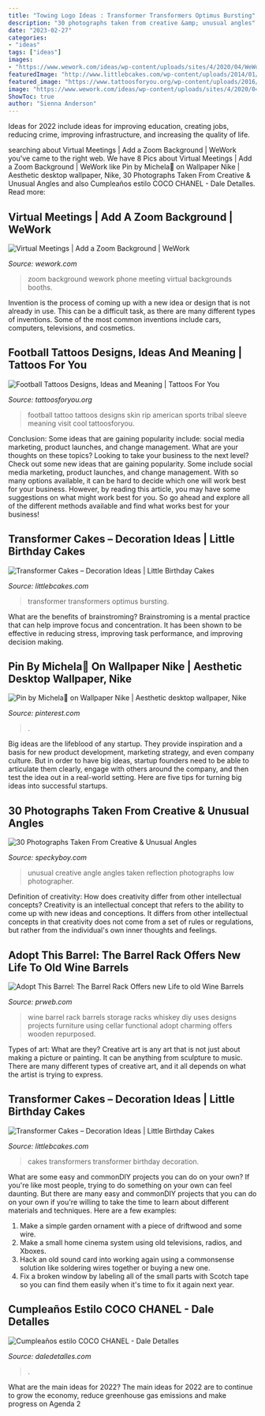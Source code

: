 ```yaml
---
title: "Towing Logo Ideas : Transformer Transformers Optimus Bursting"
description: "30 photographs taken from creative &amp; unusual angles"
date: "2023-02-27"
categories:
- "ideas"
tags: ["ideas"]
images:
- "https://www.wework.com/ideas/wp-content/uploads/sites/4/2020/04/WeWork_BrickPhone-Booth-1250x810.jpg"
featuredImage: "http://www.littlebcakes.com/wp-content/uploads/2014/01/Transformers-Cakes.jpg"
featured_image: "https://www.tattoosforyou.org/wp-content/uploads/2016/03/Football-Tattoos.jpg"
image: "https://www.wework.com/ideas/wp-content/uploads/sites/4/2020/04/WeWork_BrickPhone-Booth-1250x810.jpg"
ShowToc: true
author: "Sienna Anderson"
---
```



Ideas for 2022 include ideas for improving education, creating jobs, reducing crime, improving infrastructure, and increasing the quality of life.

	

		
searching about Virtual Meetings | Add a Zoom Background | WeWork you've came to the right web. We have 8 Pics about Virtual Meetings | Add a Zoom Background | WeWork like Pin by Michela🌙 on Wallpaper Nike | Aesthetic desktop wallpaper, Nike, 30 Photographs Taken From Creative &amp; Unusual Angles and also Cumpleaños estilo COCO CHANEL - Dale Detalles. Read more:
		
    
## Virtual Meetings | Add A Zoom Background | WeWork

<img loading=lazy src="https://www.wework.com/ideas/wp-content/uploads/sites/4/2020/04/WeWork_BrickPhone-Booth-1250x810.jpg" onerror="this.onerror=null;this.src='https://tse2.mm.bing.net/th?id=OIP.cwuvkS6k8fpSM8YYxIl74wHaEz&amp;pid=15.1';" alt="Virtual Meetings | Add a Zoom Background | WeWork">

_Source: wework.com_

>zoom background wework phone meeting virtual backgrounds booths. 

	

Invention is the process of coming up with a new idea or design that is not already in use. This can be a difficult task, as there are many different types of inventions. Some of the most common inventions include cars, computers, televisions, and cosmetics.

    
## Football Tattoos Designs, Ideas And Meaning | Tattoos For You

<img loading=lazy src="https://www.tattoosforyou.org/wp-content/uploads/2016/03/Football-Tattoos.jpg" onerror="this.onerror=null;this.src='https://tse4.mm.bing.net/th?id=OIP.uCg5bcpP9H_Ahrs_mvhSjgAAAA&amp;pid=15.1';" alt="Football Tattoos Designs, Ideas and Meaning | Tattoos For You">

_Source: tattoosforyou.org_

>football tattoo tattoos designs skin rip american sports tribal sleeve meaning visit cool tattoosforyou. 

	

Conclusion: Some ideas that are gaining popularity include: social media marketing, product launches, and change management. What are your thoughts on these topics?
Looking to take your business to the next level? Check out some new ideas that are gaining popularity. Some include social media marketing, product launches, and change management. With so many options available, it can be hard to decide which one will work best for your business. However, by reading this article, you may have some suggestions on what might work best for you. So go ahead and explore all of the different methods available and find what works best for your business!

    
## Transformer Cakes – Decoration Ideas | Little Birthday Cakes

<img loading=lazy src="https://www.littlebcakes.com/wp-content/uploads/2014/01/Transformers-Cake-Decorations.jpg" onerror="this.onerror=null;this.src='https://tse1.mm.bing.net/th?id=OIP.579uJnwY1x_9qJOdQHzPSAHaJ4&amp;pid=15.1';" alt="Transformer Cakes – Decoration Ideas | Little Birthday Cakes">

_Source: littlebcakes.com_

>transformer transformers optimus bursting. 

	

What are the benefits of brainstroming?
Brainstroming is a mental practice that can help improve focus and concentration. It has been shown to be effective in reducing stress, improving task performance, and improving decision making.

    
## Pin By Michela🌙 On Wallpaper Nike | Aesthetic Desktop Wallpaper, Nike

<img loading=lazy src="https://i.pinimg.com/736x/1b/3e/1d/1b3e1d6bef83a1006e9ae1b0de60927f--nike.jpg" onerror="this.onerror=null;this.src='https://tse4.mm.bing.net/th?id=OIP.-p78au3rlOsmfKuTkn0alQHaLH&amp;pid=15.1';" alt="Pin by Michela🌙 on Wallpaper Nike | Aesthetic desktop wallpaper, Nike">

_Source: pinterest.com_

>. 

	

Big ideas are the lifeblood of any startup. They provide inspiration and a basis for new product development, marketing strategy, and even company culture. But in order to have big ideas, startup founders need to be able to articulate them clearly, engage with others around the company, and then test the idea out in a real-world setting. Here are five tips for turning big ideas into successful startups.

    
## 30 Photographs Taken From Creative &amp; Unusual Angles

<img loading=lazy src="https://speckyboy.com/wp-content/uploads/2019/04/creative-unusual-angle-photography-12.jpg" onerror="this.onerror=null;this.src='https://tse2.mm.bing.net/th?id=OIP.vHxLf8gnhZCywLdmsFq1BQHaJ3&amp;pid=15.1';" alt="30 Photographs Taken From Creative &amp; Unusual Angles">

_Source: speckyboy.com_

>unusual creative angle angles taken reflection photographs low photographer. 

	

Definition of creativity: How does creativity differ from other intellectual concepts?
Creativity is an intellectual concept that refers to the ability to come up with new ideas and conceptions. It differs from other intellectual concepts in that creativity does not come from a set of rules or regulations, but rather from the individual's own inner thoughts and feelings.

    
## Adopt This Barrel: The Barrel Rack Offers New Life To Old Wine Barrels

<img loading=lazy src="http://ww1.prweb.com/prfiles/2010/11/08/2412554/BarrelRack3stack.jpg" onerror="this.onerror=null;this.src='https://tse3.mm.bing.net/th?id=OIP.x4J0paAtpbAdLLTkR9hObAHaLJ&amp;pid=15.1';" alt="Adopt This Barrel: The Barrel Rack Offers new Life to old Wine Barrels">

_Source: prweb.com_

>wine barrel rack barrels storage racks whiskey diy uses designs projects furniture using cellar functional adopt charming offers wooden repurposed. 

	

Types of art: What are they?
Creative art is any art that is not just about making a picture or painting. It can be anything from sculpture to music. There are many different types of creative art, and it all depends on what the artist is trying to express.

    
## Transformer Cakes – Decoration Ideas | Little Birthday Cakes

<img loading=lazy src="http://www.littlebcakes.com/wp-content/uploads/2014/01/Transformers-Cakes.jpg" onerror="this.onerror=null;this.src='https://tse4.mm.bing.net/th?id=OIP.eHYRBmX5yNIexl5GHSDxVQHaJ4&amp;pid=15.1';" alt="Transformer Cakes – Decoration Ideas | Little Birthday Cakes">

_Source: littlebcakes.com_

>cakes transformers transformer birthday decoration. 

	

What are some easy and commonDIY projects you can do on your own?
If you're like most people, trying to do something on your own can feel daunting. But there are many easy and commonDIY projects that you can do on your own if you're willing to take the time to learn about different materials and techniques. Here are a few examples:
1. Make a simple garden ornament with a piece of driftwood and some wire.
2. Make a small home cinema system using old televisions, radios, and Xboxes.
3. Hack an old sound card into working again using a commonsense solution like soldering wires together or buying a new one.
4. Fix a broken window by labeling all of the small parts with Scotch tape so you can find them easily when it's time to fix it again next year.

    
## Cumpleaños Estilo COCO CHANEL - Dale Detalles

<img loading=lazy src="https://i0.wp.com/www.daledetalles.com/wp-content/uploads/2016/03/2-5.jpg?resize=480%2C640" onerror="this.onerror=null;this.src='https://tse4.mm.bing.net/th?id=OIP.XUPyWxM1wBX3hkA7OqRMvAHaJ4&amp;pid=15.1';" alt="Cumpleaños estilo COCO CHANEL - Dale Detalles">

_Source: daledetalles.com_

>. 

	

What are the main ideas for 2022?
The main ideas for 2022 are to continue to grow the economy, reduce greenhouse gas emissions and make progress on Agenda 2
